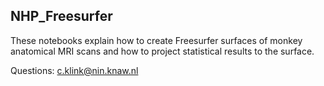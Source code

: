 ## NHP_Freesurfer
These notebooks explain how to create Freesurfer surfaces of monkey anatomical MRI scans and how to project statistical results to the surface.
 
Questions: c.klink@nin.knaw.nl
